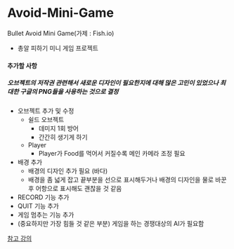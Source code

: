 # Avoid-Mini-Game
Bullet Avoid Mini Game(가제 : Fish.io)
* 총알 피하기 미니 게임 프로젝트

#### 추가할 사항
##### 오브젝트의 저작권 관련해서 새로운 디자인이 필요한지에 대해 많은 고민이 있었으나 최대한 구글의 PNG들을 사용하는 것으로 결정
* 오브젝트 추가 및 수정
  * 쉴드 오브젝트
    * 데미지 1회 방어
    * 간간히 생기게 하기
  * Player
    * Player가 Food를 먹어서 커질수록 메인 카메라 조정 필요
* 배경 추가
  * 배경의 디자인 추가 필요 (바다)
  * 배경을 좀 넓게 잡고 끝부분을 선으로 표시해두거나 배경의 디자인을 물로 바꾼 후 어항으로 표시해도 괜찮을 것 같음
* RECORD 기능 추가
* QUIT 기능 추가
* 게임 멈추는 기능 추가
* (중요하지만 가장 힘들 것 같은 부분) 게임을 하는 경쟁대상의 AI가 필요함


[참고 강의](https://boxwitch.tistory.com/entry/%EC%9C%A0%EB%8B%88%ED%8B%B0-%EA%B2%8C%EC%9E%84%EB%A7%8C%EB%93%A4%EA%B8%B0-%EC%B4%9D%EC%95%8C%ED%94%BC%ED%95%98%EA%B8%B01)
